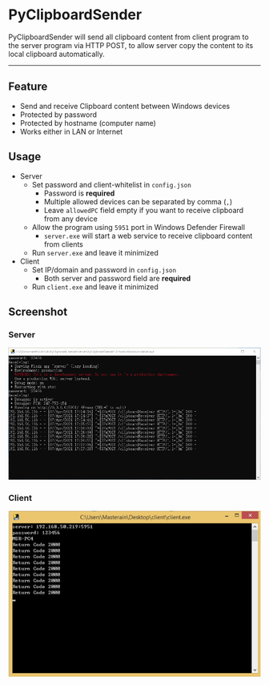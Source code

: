 # PyClipboardSender

PyClipboardSender will send all clipboard content from client program to the server program via HTTP POST, to allow server copy the content to its local clipboard automatically. 

---

## Feature

- Send and receive Clipboard content between Windows devices
- Protected by password
- Protected by hostname (computer name)
- Works either in LAN or Internet

## Usage

- Server
  - Set password and client-whitelist in ```config.json```
    - Password is **required**
    - Multiple allowed devices can be separated by comma (```,```)
    - Leave ```allowedPC``` field empty if you want to receive clipboard from any device
  - Allow the program using ```5951``` port in Windows Defender Firewall
    - ```server.exe``` will start a web service to receive clipboard content from clients
  - Run ```server.exe``` and leave it minimized
- Client
  - Set IP/domain and password in ```config.json```
    - Both server and password field are **required**
  - Run ```client.exe``` and leave it minimized

## Screenshot

### Server

![Server](https://github.com/Masterain98/PyClipboardSender/blob/main/server-screenshot.png?raw=true)

### Client

![Client](https://github.com/Masterain98/PyClipboardSender/blob/main/client-screenshot.png?raw=true)